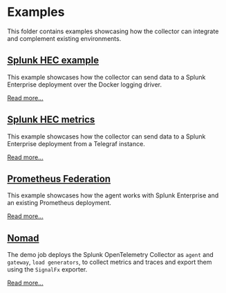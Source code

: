 # Examples

This folder contains examples showcasing how the collector can integrate and complement existing environments.

## [Splunk HEC example](./splunk-hec)

This example showcases how the collector can send data to a Splunk Enterprise deployment over the Docker logging driver.

[Read more...](./splunk-hec)

## [Splunk HEC metrics](./splunk-hec-metrics)

This example showcases how the collector can send data to a Splunk Enterprise deployment from a Telegraf instance.

[Read more...](./splunk-hec-metrics)

## [Prometheus Federation](./prometheus-federation)

This example showcases how the agent works with Splunk Enterprise and an existing Prometheus deployment.

[Read more...](./prometheus-federation)

## [Nomad](./nomad)

The demo job deploys the Splunk OpenTelemetry Collector as `agent` and `gateway`, `load
generators`, to collect metrics and traces and export them using the `SignalFx` exporter.

[Read more...](./nomad)
